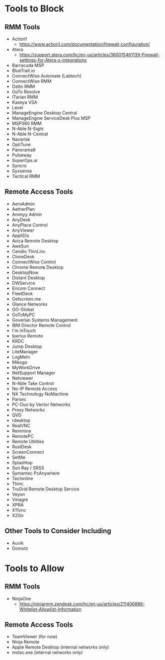 # Tools to Block

## RMM Tools
* Action1
   * https://www.action1.com/documentation/firewall-configuration/
* Atera
   * https://support.atera.com/hc/en-us/articles/360015461139-Firewall-settings-for-Atera-s-integrations
* Barracuda MSP
* BlueTrait.io
* ConnectWise Automate (Labtech)
* ConnectWise RMM
* Datto RMM
* GoTo Resolve
* ITarian RMM
* Kaseya VSA
* Level
* ManageEngine Desktop Central
* ManageEngine ServiceDesk Plus MSP
* MSP360 RMM
* N-Able N-Sight
* N-Able N-Central
* Navarisk
* OptiTune
* Panorama9
* Pulseway
* SuperOps.ai
* Syncro
* Syxsense
* Tactical RMM


## Remote Access Tools
* AeroAdmin
* AetherPlan
* Ammyy Admin
* AnyDesk
* AnyPlace Control
* AnyViewer
* AppliDis
* Avica Remote Desktop
* AweSun
* Cendio ThinLinc
* CloneDesk
* ConnectWise Control
* Chrome Remote Desktop
* DesktopNow
* Distant Desktop
* DWService
* Ericom Connect
* FleetDeck
* Getscreen.me
* Glance Networks
* GO-Global
* GoToMyPC
* Goverlan Systems Management
* IBM Director Remote Control
* I'm InTouch
* Iperius Remote
* KRDC
* Jump Desktop
* LiteManager
* LogMeIn
* Mikogo
* MyWorkDrive
* NetSupport Manager
* Netviewer
* N-Able Take Control
* No-IP Remote Access
* NX Technology NoMachine
* Parsec
* PC-Duo by Vector Networks
* Proxy Networks
* QVD
* rdesktop
* RealVNC
* Remmina
* RemotePC
* Remote Utilities
* RustDesk
* ScreenConnect
* SetMe
* Splashtop
* Sun Ray / SRSS
* Symantec PcAnywhere
* Techinline
* Thinc
* TruGrid Remote Desktop Service
* Veyon
* Vinagre
* XPRA
* X11vnc
* X2Go


## Other Tools to Consider Including
* Auvik
* Domotz



# Tools to Allow

## RMM Tools
* NinjaOne
  * https://ninjarmm.zendesk.com/hc/en-us/articles/211406886-Whitelist-Allowlist-Information

## Remote Access Tools
* TeamViewer (for now)
* Ninja Remote
* Apple Remote Desktop (internal networks only)
* mstsc.exe (internal networks only)
